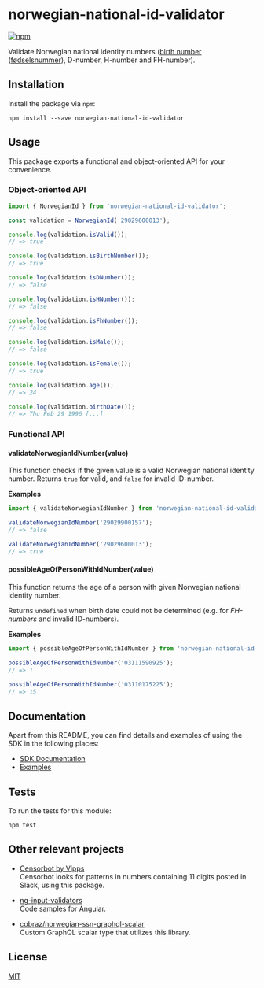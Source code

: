 # norwegian-national-id-validator

[![npm](https://img.shields.io/npm/v/norwegian-national-id-validator.svg?style=flat-square)](https://www.npmjs.com/package/norwegian-national-id-validator)

Validate Norwegian national identity numbers ([birth number](https://en.wikipedia.org/wiki/National_identification_number#Norway) ([fødselsnummer](https://no.wikipedia.org/wiki/F%C3%B8dselsnummer)), D-number, H-number and FH-number).

## Installation

Install the package via `npm`:

```
npm install --save norwegian-national-id-validator
```

## Usage

This package exports a functional and object-oriented API for your convenience.

### Object-oriented API

```js
import { NorwegianId } from 'norwegian-national-id-validator';

const validation = NorwegianId('29029600013');

console.log(validation.isValid());
// => true

console.log(validation.isBirthNumber());
// => true

console.log(validation.isDNumber());
// => false

console.log(validation.isHNumber());
// => false

console.log(validation.isFhNumber());
// => false

console.log(validation.isMale());
// => false

console.log(validation.isFemale());
// => true

console.log(validation.age());
// => 24

console.log(validation.birthDate());
// => Thu Feb 29 1996 [...]
```

### Functional API

#### validateNorwegianIdNumber(value)

This function checks if the given value is a valid Norwegian national identity number.
Returns `true` for valid, and `false` for invalid ID-number.

**Examples**

```js
import { validateNorwegianIdNumber } from 'norwegian-national-id-validator';

validateNorwegianIdNumber('29029900157');
// => false

validateNorwegianIdNumber('29029600013');
// => true
```

#### possibleAgeOfPersonWithIdNumber(value)

This function returns the age of a person with given Norwegian national identity number.

Returns `undefined` when birth date could not be determined (e.g. for _FH-numbers_ and invalid ID-numbers).

**Examples**

```js
import { possibleAgeOfPersonWithIdNumber } from 'norwegian-national-id-validator';

possibleAgeOfPersonWithIdNumber('03111590925');
// => 1

possibleAgeOfPersonWithIdNumber('03110175225');
// => 15
```

## Documentation

Apart from this README, you can find details and examples of using the SDK in the following places:

- [SDK Documentation](docs/README.md)
- [Examples](examples/)

## Tests

To run the tests for this module:

```
npm test
```

## Other relevant projects

- [Censorbot by Vipps](https://github.com/vippsas/vipps-developers/tree/master/housekeeping/censorbot)<br />
  Censorbot looks for patterns in numbers containing 11 digits posted in Slack, using this package.

- [ng-input-validators](https://github.com/hansamaligamage/ng-input-validations/tree/master/input-validations)<br />
  Code samples for Angular.

- [cobraz/norwegian-ssn-graphql-scalar](https://github.com/cobraz/norwegian-ssn-graphql-scalar)<br />
  Custom GraphQL scalar type that utilizes this library.

## License

[MIT](LICENSE)
